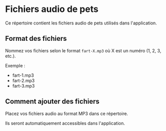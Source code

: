 # Fichiers audio de pets

Ce répertoire contient les fichiers audio de pets utilisés dans l'application.

## Format des fichiers

Nommez vos fichiers selon le format `fart-X.mp3` où X est un numéro (1, 2, 3, etc.).

Exemple :
- fart-1.mp3
- fart-2.mp3
- fart-3.mp3

## Comment ajouter des fichiers

Placez vos fichiers audio au format MP3 dans ce répertoire.

Ils seront automatiquement accessibles dans l'application.
